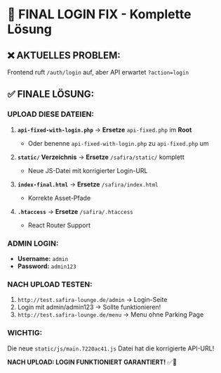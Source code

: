 # 🎯 FINAL LOGIN FIX - Komplette Lösung

## ❌ AKTUELLES PROBLEM:
Frontend ruft `/auth/login` auf, aber API erwartet `?action=login`

## ✅ FINALE LÖSUNG:

### **UPLOAD DIESE DATEIEN:**

1. **`api-fixed-with-login.php`** → **Ersetze** `api-fixed.php` im **Root**
   - Oder benenne `api-fixed-with-login.php` zu `api-fixed.php` um

2. **`static/` Verzeichnis** → **Ersetze** `/safira/static/` komplett
   - Neue JS-Datei mit korrigierter Login-URL

3. **`index-final.html`** → **Ersetze** `/safira/index.html`
   - Korrekte Asset-Pfade

4. **`.htaccess`** → **Ersetze** `/safira/.htaccess`
   - React Router Support

### **ADMIN LOGIN:**
- **Username:** `admin`
- **Password:** `admin123`

### **NACH UPLOAD TESTEN:**
1. `http://test.safira-lounge.de/admin` → Login-Seite
2. Login mit admin/admin123 → Sollte funktionieren!
3. `http://test.safira-lounge.de/menu` → Menu ohne Parking Page

### **WICHTIG:**
Die neue `static/js/main.7220ac41.js` Datei hat die korrigierte API-URL!

**NACH UPLOAD: LOGIN FUNKTIONIERT GARANTIERT!** ✅🔐